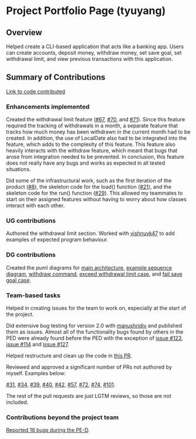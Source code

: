 # Project Portfolio Page (tyuyang)

## Overview

Helped create a CLI-based application that acts like a banking app. Users can create accounts, deposit money, withdraw money, set save goal, set withdrawal limit, and view previous transactions with this application.

## Summary of Contributions

[Link to code contributed](https://nus-cs2113-ay2223s2.github.io/tp-dashboard/?search=T13-3&sort=groupTitle&sortWithin=title&timeframe=commit&mergegroup=&groupSelect=groupByRepos&breakdown=true&checkedFileTypes=docs~functional-code~test-code~other&since=2023-02-17&tabOpen=true&tabType=authorship&tabAuthor=tyuyang&tabRepo=AY2223S2-CS2113-T13-3%2Ftp%5Bmaster%5D&authorshipIsMergeGroup=false&authorshipFileTypes=docs~functional-code~test-code~other&authorshipIsBinaryFileTypeChecked=false&authorshipIsIgnoredFilesChecked=false)

### Enhancements implemented

Created the withdrawal limit feature ([#67](https://github.com/AY2223S2-CS2113-T13-3/tp/pull/67), [#70](https://github.com/AY2223S2-CS2113-T13-3/tp/pull/70), and [#71](https://github.com/AY2223S2-CS2113-T13-3/tp/pull/71)). Since this feature required the tracking of withdrawals in a month, a separate feature that tracks how much money has been withdrawn in the current month had to be created. In addition, the use of LocalDate also had to be integrated into the feature, which adds to the complexity of this feature. This feature also heavily interacts with the withdraw feature, which meant that bugs that arose from integration needed to be prevented. In conclusion, this feature does not really have any bugs and works as expected in all tested situations.

Did some of the infrastructural work, such as the first iteration of the product ([#8](https://github.com/AY2223S2-CS2113-T13-3/tp/pull/8)), the skeleton code for the load() function ([#21](https://github.com/AY2223S2-CS2113-T13-3/tp/pull/21)), and the skeleton code for the run() function ([#29](https://github.com/AY2223S2-CS2113-T13-3/tp/pull/29)). This allowed my teammates to start on their assigned features without having to worry about how classes interact with each other.

### UG contributions

Authored the withdrawal limit section. Worked with [vishnuvk47](https://github.com/vishnuvk47) to add examples of expected program behaviour.

### DG contributions

Created the puml diagrams for [main architecture](../diagrams/main_architecture.puml), [example sequence diagram](../diagrams/example_sequence_diagram.puml), [withdraw command](../diagrams/withdraw_seq_diagram.puml), [exceed withdrawal limit case](../diagrams/exceed_wl_seq_diagram.puml), and [fail save goal case](../diagrams/fail_save_goal_case_seq_diagram.puml).


### Team-based tasks

Helped in creating issues for the team to work on, especially at the start of the project. 

Did extensive bug testing for version 2.0 with [manushridiv](https://github.com/manushridiv) and published them as issues. Almost all of the functionality bugs found by others in the PED were already found before the PED with the exception of [issue #123](https://github.com/AY2223S2-CS2113-T13-3/tp/issues/123), [issue #114](https://github.com/AY2223S2-CS2113-T13-3/tp/issues/114) and [issue #127](https://github.com/AY2223S2-CS2113-T13-3/tp/issues/127). 

Helped restructure and clean up the code in [this PR](https://github.com/AY2223S2-CS2113-T13-3/tp/pull/48). 


Reviewed and approved a significant number of PRs not authored by myself. Examples below:

[#31](https://github.com/AY2223S2-CS2113-T13-3/tp/pull/31), [#34](https://github.com/AY2223S2-CS2113-T13-3/tp/pull/34), [#39](https://github.com/AY2223S2-CS2113-T13-3/tp/pull/39), [#40](https://github.com/AY2223S2-CS2113-T13-3/tp/pull/40), [#42](https://github.com/AY2223S2-CS2113-T13-3/tp/pull/42), [#57](https://github.com/AY2223S2-CS2113-T13-3/tp/pull/57), [#72](https://github.com/AY2223S2-CS2113-T13-3/tp/pull/72), [#74](https://github.com/AY2223S2-CS2113-T13-3/tp/pull/74), [#101](https://github.com/AY2223S2-CS2113-T13-3/tp/pull/101).

The rest of the pull requests are just LGTM reviews, so those are not included.

### Contributions beyond the project team

[Reported 18 bugs during the PE-D](https://github.com/tyuyang/ped/issues).
